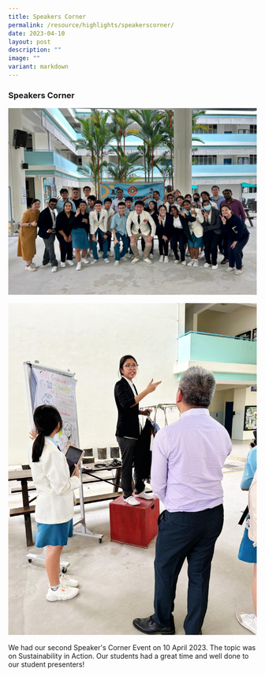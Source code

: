 ```yaml
---
title: Speakers Corner
permalink: /resource/highlights/speakerscorner/
date: 2023-04-10
layout: post
description: ""
image: ""
variant: markdown
---
```

### Speakers Corner

![](/images/speaker%20corner%2001.jpeg)

![](/images/speakers%20corner%2002.jpeg)

We had our second Speaker's Corner Event on 10 April 2023. The topic was on Sustainability in Action. Our students had a great time and well done to our student presenters!
